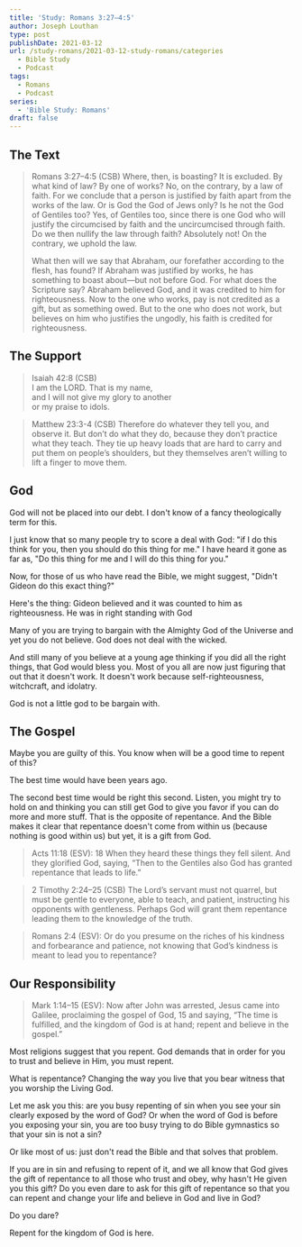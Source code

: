 ```yaml
---
title: 'Study: Romans 3:27–4:5'
author: Joseph Louthan
type: post
publishDate: 2021-03-12
url: /study-romans/2021-03-12-study-romans/categories
  - Bible Study
  - Podcast
tags:
  - Romans
  - Podcast
series:
  - 'Bible Study: Romans'
draft: false
---
```

## The Text

> Romans 3:27–4:5 (CSB) Where, then, is boasting? It is excluded. By what kind of law? By one of works? No, on the contrary, by a law of faith. For we conclude that a person is justified by faith apart from the works of the law. Or is God the God of Jews only? Is he not the God of Gentiles too? Yes, of Gentiles too, since there is one God who will justify the circumcised by faith and the uncircumcised through faith. Do we then nullify the law through faith? Absolutely not! On the contrary, we uphold the law.
>
> What then will we say that Abraham, our forefather according to the flesh, has found? If Abraham was justified by works, he has something to boast about—but not before God. For what does the Scripture say? Abraham believed God, and it was credited to him for righteousness. Now to the one who works, pay is not credited as a gift, but as something owed. But to the one who does not work, but believes on him who justifies the ungodly, his faith is credited for righteousness.

## The Support

> Isaiah 42:8 (CSB)  
> I am the LORD. That is my name,  
> and I will not give my glory to another  
> or my praise to idols.  

> Matthew 23:3-4 (CSB) Therefore do whatever they tell you, and observe it. But don’t do what they do, because they don’t practice what they teach. They tie up heavy loads that are hard to carry and put them on people’s shoulders, but they themselves aren’t willing to lift a finger to move them.

## God

God will not be placed into our debt. I don't know of a fancy theologically term for this.

I just know that so many people try to score a deal with God: "if I do this think for you, then you should do this thing for me." I have heard it gone as far as, "Do this thing for me and I will do this thing for you."

Now, for those of us who have read the Bible, we might suggest, "Didn't Gideon do this exact thing?"

Here's the thing: Gideon believed and it was counted to him as righteousness. He was in right standing with God

Many of you are trying to bargain with the Almighty God of the Universe and yet you do not believe.  God does not deal with the wicked.

And still many of you believe at a young age thinking if you did all the right things, that God would bless you. Most of you all are now just figuring that out that it doesn't work. It doesn't work because self-righteousness, witchcraft, and idolatry.

God is not a little god to be bargain with.

## The Gospel

Maybe you are guilty of this. You know when will be a good time to repent of this?

The best time would have been years ago.

The second best time would be right this second. Listen, you might try to hold on and thinking you can still get God to give you favor if you can do more and more stuff. That is the opposite of repentance. And the Bible makes it clear that repentance doesn't come from within us (because nothing is good within us) but yet, it is a gift from God.

> Acts 11:18 (ESV): 18 When they heard these things they fell silent. And they glorified God, saying, “Then to the Gentiles also God has granted repentance that leads to life.”

> 2 Timothy 2:24–25 (CSB) The Lord’s servant must not quarrel, but must be gentle to everyone, able to teach, and patient, instructing his opponents with gentleness. Perhaps God will grant them repentance leading them to the knowledge of the truth.

> Romans 2:4 (ESV): Or do you presume on the riches of his kindness and forbearance and patience, not knowing that God’s kindness is meant to lead you to repentance?

## Our Responsibility

> Mark 1:14–15 (ESV): Now after John was arrested, Jesus came into Galilee, proclaiming the gospel of God, 15 and saying, “The time is fulfilled, and the kingdom of God is at hand; repent and believe in the gospel.”

Most religions suggest that you repent. God demands that in order for you to trust and believe in Him, you must repent.

What is repentance? Changing the way you live that you bear witness that you worship the Living God.

Let me ask you this: are you busy repenting of sin when you see your sin clearly exposed by the word of God? Or when the word of God is before you exposing your sin, you are too busy trying to do Bible gymnastics so that your sin is not a sin?

Or like most of us: just don't read the Bible and that solves that problem.

If you are in sin and refusing to repent of it, and we all know that God gives the gift of repentance to all those who trust and obey, why hasn't He given you this gift?  Do you even dare to ask for this gift of repentance so that you can repent and change your life and believe in God and live in God?

Do you dare?

Repent for the kingdom of God is here.
